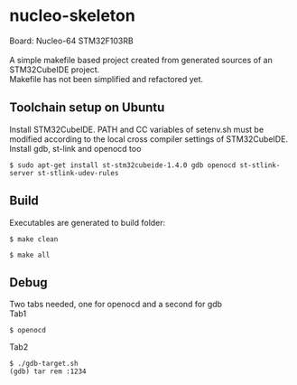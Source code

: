 # nucleo-skeleton

Board: Nucleo-64 STM32F103RB<br/><br/>
A simple makefile based project created from generated sources of an STM32CubeIDE project.<br/>
Makefile has not been simplified and refactored yet.<br/>

## Toolchain setup on Ubuntu

Install STM32CubeIDE. PATH and CC variables of setenv.sh must be modified according to the local cross compiler settings of STM32CubeIDE. Install gdb, st-link and openocd too

<pre><code>$ sudo apt-get install st-stm32cubeide-1.4.0 gdb openocd st-stlink-server st-stlink-udev-rules
</code></pre>


## Build
Executables are generated to build folder:
<pre><code>$ make clean
</code></pre>

<pre><code>$ make all
</code></pre>


## Debug
Two tabs needed, one for openocd and a second for gdb<br>
Tab1
<pre><code>$ openocd
</code></pre>
Tab2
<pre><code>$ ./gdb-target.sh
(gdb) tar rem :1234
</code></pre>

